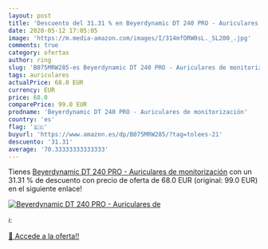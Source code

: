 ```yaml
---
layout: post
title: 'Descuento del 31.31 % en Beyerdynamic DT 240 PRO - Auriculares de'
date: 2020-05-12 17:05:05
image: 'https://m.media-amazon.com/images/I/314mfORW0sL._SL200_.jpg'
comments: true
category: ofertas
author: ring
slug: 'B075MRW285-es Beyerdynamic DT 240 PRO - Auriculares de monitorización'
tags: auriculares
actualPrice: 68.0 EUR
currency: EUR
price: 68.0
comparePrice: 99.0 EUR
prodname: 'Beyerdynamic DT 240 PRO - Auriculares de monitorización'
country: 'es'
flag: '🇪🇸'
buyurl: 'https://www.amazon.es/dp/B075MRW285/?tag=tolees-21'
descuento: '31.31'
average: '70.33333333333333'
---
```


Tienes [Beyerdynamic DT 240 PRO - Auriculares de monitorización](https://www.amazon.es/dp/B075MRW285/?tag=tolees-21) con un 31.31 % de descuento con precio de oferta de 68.0 EUR (original: 99.0 EUR) en el siguiente enlace!

[![Beyerdynamic DT 240 PRO - Auriculares de](https://m.media-amazon.com/images/I/314mfORW0sL._SL200_.jpg)](https://www.amazon.es/dp/B075MRW285/?tag=tolees-21)

ℹ️:


[🛒 Accede a la oferta!!](https://www.amazon.es/dp/B075MRW285/?tag=tolees-21)

